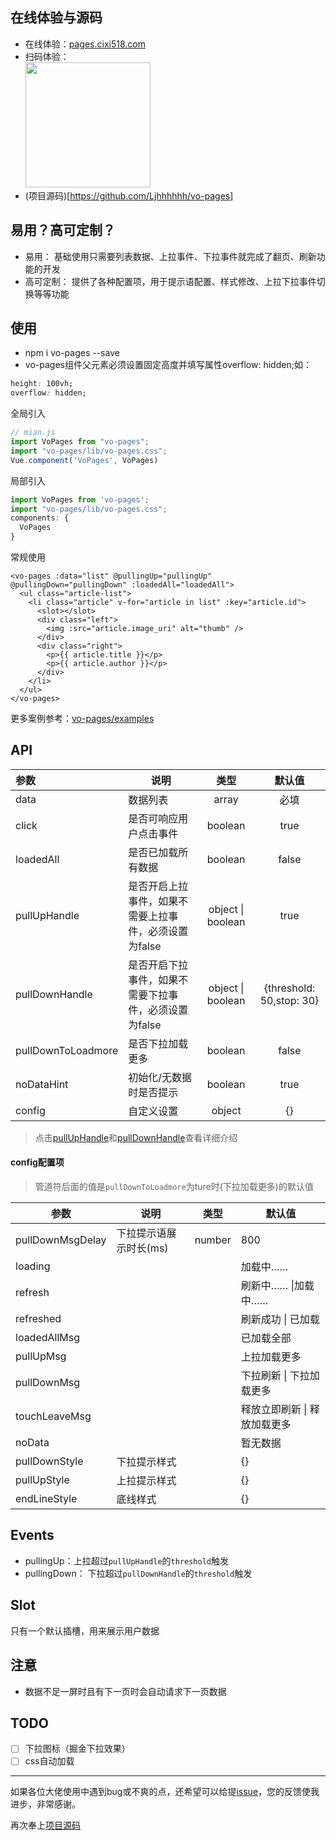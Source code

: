 ## 在线体验与源码

- 在线体验：[pages.cixi518.com](http://pages.cixi518.com/)
- 扫码体验：<br />
  <img src="https://user-gold-cdn.xitu.io/2019/9/18/16d437fbfa9f78f2?w=260&h=260&f=png&s=4129" width="200px" height="200px" />
- (项目源码)[https://github.com/Ljhhhhhh/vo-pages]

## 易用？高可定制？
* 易用： 基础使用只需要列表数据、上拉事件、下拉事件就完成了翻页、刷新功能的开发
* 高可定制： 提供了各种配置项，用于提示语配置、样式修改、上拉下拉事件切换等等功能

## 使用

- npm i vo-pages --save
- vo-pages组件父元素必须设置固定高度并填写属性overflow: hidden;如：

```css
height: 100vh;
overflow: hidden;
```

全局引入 

```js
// mian.js
import VoPages from "vo-pages";
import "vo-pages/lib/vo-pages.css";
Vue.component('VoPages', VoPages)
```

局部引入

```js
import VoPages from 'vo-pages';
import "vo-pages/lib/vo-pages.css";
components: {
  VoPages
}
```

常规使用

```vue template
<vo-pages :data="list" @pullingUp="pullingUp" @pullingDown="pullingDown" :loadedAll="loadedAll">
  <ul class="article-list">
    <li class="article" v-for="article in list" :key="article.id">
      <slot></slot>
      <div class="left">
        <img :src="article.image_uri" alt="thumb" />
      </div>
      <div class="right">
        <p>{{ article.title }}</p>
        <p>{{ article.author }}</p>
      </div>
    </li>
  </ul>
</vo-pages>
```

更多案例参考：[vo-pages/examples](https://github.com/Ljhhhhhh/vo-pages/tree/master/examples)

## API

| 参数               | 说明                                                  |       类型        |          默认值          |
| :----------------- | ----------------------------------------------------- | :---------------: | :----------------------: |
| data               | 数据列表                                              |       array       |           必填           |
| click              | 是否可响应用户点击事件                                |      boolean      |           true           |
| loadedAll          | 是否已加载所有数据                                    |      boolean      |          false           |
| pullUpHandle       | 是否开启上拉事件，如果不需要上拉事件，必须设置为false | object \| boolean |           true           |
| pullDownHandle     | 是否开启下拉事件，如果不需要下拉事件，必须设置为false | object \| boolean | {threshold: 50,stop: 30} |
| pullDownToLoadmore | 是否下拉加载更多                                      |      boolean      |          false           |
| noDataHint         | 初始化/无数据时是否提示                               |      boolean      |           true           |
| config             | 自定义设置                                            |      object       |            {}            |

> 点击[pullUpHandle](https://better-scroll.github.io/docs/zh-CN/plugins/pullup.html)和[pullDownHandle](https://better-scroll.github.io/docs/zh-CN/plugins/pulldown.html)查看详细介绍

#### config配置项

> 管道符后面的值是`pullDownToLoadmore`为ture时(下拉加载更多)的默认值

| 参数             | 说明                   | 类型   | 默认值                       |
| ---------------- | ---------------------- | ------ | ---------------------------- |
| pullDownMsgDelay | 下拉提示语展示时长(ms) | number | 800                          |
| loading          |                        |        | 加载中……                     |
| refresh          |                        |        | 刷新中……  \|加载中……         |
| refreshed        |                        |        | 刷新成功 \| 已加载           |
| loadedAllMsg     |                        |        | 已加载全部                   |
| pullUpMsg        |                        |        | 上拉加载更多                 |
| pullDownMsg      |                        |        | 下拉刷新 \| 下拉加载更多     |
| touchLeaveMsg    |                        |        | 释放立即刷新 \| 释放加载更多 |
| noData           |                        |        | 暂无数据                     |
| pullDownStyle    | 下拉提示样式           |        | {}                           |
| pullUpStyle      | 上拉提示样式           |        | {}                           |
| endLineStyle     | 底线样式               |        | {}                           |

## Events

- pullingUp：上拉超过`pullUpHandle`的`threshold`触发
- pullingDown： 下拉超过`pullDownHandle`的`threshold`触发

## Slot

只有一个默认插槽，用来展示用户数据

## 注意

- 数据不足一屏时且有下一页时会自动请求下一页数据

## TODO

- [ ] 下拉图标（掘金下拉效果）
- [ ] css自动加载

------

如果各位大佬使用中遇到bug或不爽的点，还希望可以给提[issue](https://github.com/Ljhhhhhh/vo-pages/issues)，您的反馈使我进步，非常感谢。

再次奉上[项目源码](https://github.com/Ljhhhhhh/vo-pages)



